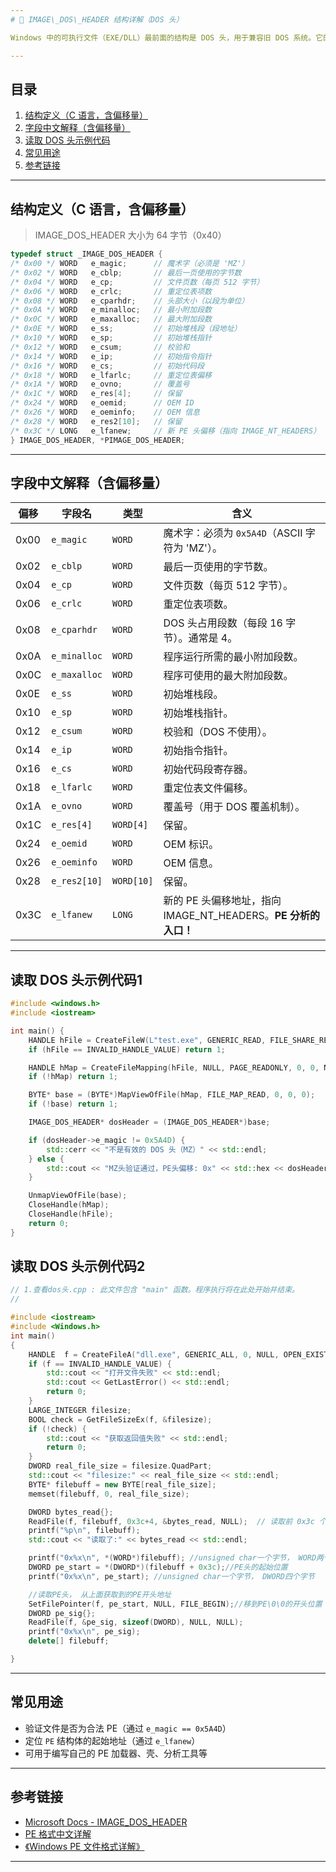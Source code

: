 ```yaml
---
# 📘 IMAGE\_DOS\_HEADER 结构详解（DOS 头）

Windows 中的可执行文件（EXE/DLL）最前面的结构是 DOS 头，用于兼容旧 DOS 系统。它的结构由 `IMAGE_DOS_HEADER` 定义，位于 `winnt.h` 中。

---
```


## 目录

1. [结构定义（C 语言，含偏移量）](#结构定义c-语言含偏移量)
2. [字段中文解释（含偏移量）](#字段中文解释含偏移量)
3. [读取 DOS 头示例代码](#读取-dos-头示例代码)
4. [常见用途](#常见用途)
5. [参考链接](#参考链接)

---

## 结构定义（C 语言，含偏移量）

> IMAGE_DOS_HEADER 大小为 64 字节（0x40）

```c
typedef struct _IMAGE_DOS_HEADER {
/* 0x00 */ WORD   e_magic;      // 魔术字（必须是 'MZ'）
/* 0x02 */ WORD   e_cblp;       // 最后一页使用的字节数
/* 0x04 */ WORD   e_cp;         // 文件页数（每页 512 字节）
/* 0x06 */ WORD   e_crlc;       // 重定位表项数
/* 0x08 */ WORD   e_cparhdr;    // 头部大小（以段为单位）
/* 0x0A */ WORD   e_minalloc;   // 最小附加段数
/* 0x0C */ WORD   e_maxalloc;   // 最大附加段数
/* 0x0E */ WORD   e_ss;         // 初始堆栈段（段地址）
/* 0x10 */ WORD   e_sp;         // 初始堆栈指针
/* 0x12 */ WORD   e_csum;       // 校验和
/* 0x14 */ WORD   e_ip;         // 初始指令指针
/* 0x16 */ WORD   e_cs;         // 初始代码段
/* 0x18 */ WORD   e_lfarlc;     // 重定位表偏移
/* 0x1A */ WORD   e_ovno;       // 覆盖号
/* 0x1C */ WORD   e_res[4];     // 保留
/* 0x24 */ WORD   e_oemid;      // OEM ID
/* 0x26 */ WORD   e_oeminfo;    // OEM 信息
/* 0x28 */ WORD   e_res2[10];   // 保留
/* 0x3C */ LONG   e_lfanew;     // 新 PE 头偏移（指向 IMAGE_NT_HEADERS）
} IMAGE_DOS_HEADER, *PIMAGE_DOS_HEADER;
```

---

## 字段中文解释（含偏移量）

| 偏移   | 字段名          | 类型         | 含义                                              |
| ---- | ------------ | ---------- | ----------------------------------------------- |
| 0x00 | `e_magic`    | `WORD`     | 魔术字：必须为 `0x5A4D`（ASCII 字符为 'MZ'）。               |
| 0x02 | `e_cblp`     | `WORD`     | 最后一页使用的字节数。                                     |
| 0x04 | `e_cp`       | `WORD`     | 文件页数（每页 512 字节）。                                |
| 0x06 | `e_crlc`     | `WORD`     | 重定位表项数。                                         |
| 0x08 | `e_cparhdr`  | `WORD`     | DOS 头占用段数（每段 16 字节）。通常是 4。                      |
| 0x0A | `e_minalloc` | `WORD`     | 程序运行所需的最小附加段数。                                  |
| 0x0C | `e_maxalloc` | `WORD`     | 程序可使用的最大附加段数。                                   |
| 0x0E | `e_ss`       | `WORD`     | 初始堆栈段。                                          |
| 0x10 | `e_sp`       | `WORD`     | 初始堆栈指针。                                         |
| 0x12 | `e_csum`     | `WORD`     | 校验和（DOS 不使用）。                                   |
| 0x14 | `e_ip`       | `WORD`     | 初始指令指针。                                         |
| 0x16 | `e_cs`       | `WORD`     | 初始代码段寄存器。                                       |
| 0x18 | `e_lfarlc`   | `WORD`     | 重定位表文件偏移。                                       |
| 0x1A | `e_ovno`     | `WORD`     | 覆盖号（用于 DOS 覆盖机制）。                               |
| 0x1C | `e_res[4]`   | `WORD[4]`  | 保留。                                             |
| 0x24 | `e_oemid`    | `WORD`     | OEM 标识。                                         |
| 0x26 | `e_oeminfo`  | `WORD`     | OEM 信息。                                         |
| 0x28 | `e_res2[10]` | `WORD[10]` | 保留。                                             |
| 0x3C | `e_lfanew`   | `LONG`     | 新的 PE 头偏移地址，指向 IMAGE\_NT\_HEADERS。**PE 分析的入口！** |

---

## 读取 DOS 头示例代码1

```cpp
#include <windows.h>
#include <iostream>

int main() {
    HANDLE hFile = CreateFileW(L"test.exe", GENERIC_READ, FILE_SHARE_READ, NULL, OPEN_EXISTING, 0, NULL);
    if (hFile == INVALID_HANDLE_VALUE) return 1;

    HANDLE hMap = CreateFileMapping(hFile, NULL, PAGE_READONLY, 0, 0, NULL);
    if (!hMap) return 1;

    BYTE* base = (BYTE*)MapViewOfFile(hMap, FILE_MAP_READ, 0, 0, 0);
    if (!base) return 1;

    IMAGE_DOS_HEADER* dosHeader = (IMAGE_DOS_HEADER*)base;

    if (dosHeader->e_magic != 0x5A4D) {
        std::cerr << "不是有效的 DOS 头（MZ）" << std::endl;
    } else {
        std::cout << "MZ头验证通过，PE头偏移: 0x" << std::hex << dosHeader->e_lfanew << std::endl;
    }

    UnmapViewOfFile(base);
    CloseHandle(hMap);
    CloseHandle(hFile);
    return 0;
}
```

## 读取 DOS 头示例代码2

```cpp
// 1.查看dos头.cpp : 此文件包含 "main" 函数。程序执行将在此处开始并结束。
//

#include <iostream>
#include <Windows.h>
int main()
{
    HANDLE  f = CreateFileA("dll.exe", GENERIC_ALL, 0, NULL, OPEN_EXISTING, FILE_ATTRIBUTE_NORMAL, NULL);
    if (f == INVALID_HANDLE_VALUE) {
        std::cout << "打开文件失败" << std::endl;
        std::cout << GetLastError() << std::endl;
        return 0;
    }
    LARGE_INTEGER filesize;
    BOOL check = GetFileSizeEx(f, &filesize);
    if (!check) {
        std::cout << "获取返回值失败" << std::endl;
        return 0;
    }
    DWORD real_file_size = filesize.QuadPart;
    std::cout << "filesize:" << real_file_size << std::endl;
    BYTE* filebuff = new BYTE[real_file_size];
    memset(filebuff, 0, real_file_size);

    DWORD bytes_read{};
    ReadFile(f, filebuff, 0x3c+4, &bytes_read, NULL);  // 读取前 0x3c 个字节，0X3C那位置起的四个字节
    printf("%p\n", filebuff);
    std::cout << "读取了:" << bytes_read << std::endl;

    printf("0x%x\n", *(WORD*)filebuff); //unsigned char一个字节， WORD两个字节
    DWORD pe_start = *(DWORD*)(filebuff + 0x3c);//PE头的起始位置
    printf("0x%x\n", pe_start); //unsigned char一个字节， DWORD四个字节

    //读取PE头， 从上面获取到的PE开头地址
    SetFilePointer(f, pe_start, NULL, FILE_BEGIN);//移到PE\0\0的开头位置
    DWORD pe_sig{};
    ReadFile(f, &pe_sig, sizeof(DWORD), NULL, NULL);
    printf("0x%x\n", pe_sig);
    delete[] filebuff;

}
```

---

## 常见用途

* 验证文件是否为合法 PE（通过 `e_magic == 0x5A4D`）
* 定位 `PE` 结构体的起始地址（通过 `e_lfanew`）
* 可用于编写自己的 PE 加载器、壳、分析工具等

---

## 参考链接

* [Microsoft Docs - IMAGE\_DOS\_HEADER](https://learn.microsoft.com/en-us/windows/win32/api/winnt/ns-winnt-image_dos_header)
* [PE 格式中文详解](https://wiki.winehq.org/PE_Format)
* [《Windows PE 文件格式详解》](https://docs.microsoft.com/en-us/windows/win32/debug/pe-format)

---
